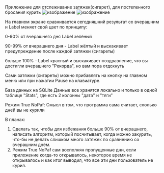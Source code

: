 Приложение для отслеживание затяжек(сигарет), для постепенного бросания курить
![изображение](https://github.com/user-attachments/assets/6da78159-ca35-4df1-96cf-07c4ae4a549f) ![изображение](https://github.com/user-attachments/assets/87dd399f-8f33-442a-8330-23a6896e6776)




На главном экране сравнивается сегодняшний результат со вчерашним и Label меняет свой цвет по принципу:

  0-90% от вчерашнего дня Label зелёный
  
  90-99% от вчерашнего дня - Label жёлтый и выскакивает предупреждение после каждой затяжки (сигареты)
  
  больше 100% - Label красный и выскакивает поздравление, что вы достигли вчерашнего "Рекорда", но вам пора отдохнуть

Сами затяжки (сигареты) можно прибавлять на кнопку на главном меню или при нажатии Pause на клавиатуре.

База данных на SQLite Данные все хранятся локально и только в одной таблице "Stats", где есть 2 колонны "дата" и "тяги"

Режим True NoPaf:
Смысл в том, что программа сама считает, слолько дней вы не курили 

В планах:
1) Сделать так, чтобы для избежания больше 90% от вчерашнего, написать алгоритм, который посчитывает, когда можно закурить, что-бы не делать слишком много затяжек по сравнению со вчерашним днём.
2) Режим True NoPaf сам восполнян пропущенные дни, если приложение когда-то открывалось, некоторое время не открывалось и как итог выводил, что все эти дни пользователь не курил.
